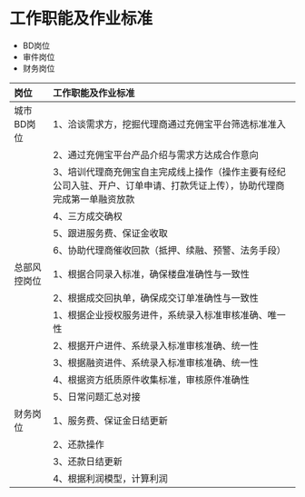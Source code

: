 # 工作职能及作业标准

* BD岗位
* 审件岗位
* 财务岗位

| 岗位 | 工作职能及作业标准 |
| :--- | :--- |
| 城市BD岗位 | 1、洽谈需求方，挖掘代理商通过充佣宝平台筛选标准准入 |
|  | 2、通过充佣宝平台产品介绍与需求方达成合作意向 |
|  | 3、培训代理商充佣宝自主完成线上操作（操作主要有经纪公司入驻、开户、订单申请、打款凭证上传），协助代理商完成第一单融资放款 |
|  | 4、三方成交确权 |
|  | 5、跟进服务费、保证金收取 |
|  | 6、协助代理商催收回款（抵押、续融、预警、法务手段） |
| 总部风控岗位 | 1、根据合同录入标准，确保楼盘准确性与一致性 |
|  | 2、根据成交回执单，确保成交订单准确性与一致性 |
|  | 1、根据企业授权服务进件，系统录入标准审核准确、唯一性 |
|  | 2、根据开户进件、系统录入标准审核准确、统一性 |
|  | 3、根据融资进件、系统录入标准审核准确、统一性 |
|  | 4、根据资方纸质原件收集标准，审核原件准确性 |
|  | 5、日常问题汇总对接 |
| 财务岗位 | 1、服务费、保证金日结更新 |
|  | 2、还款操作 |
|  | 3、还款日结更新 |
|  | 4、根据利润模型，计算利润 |




